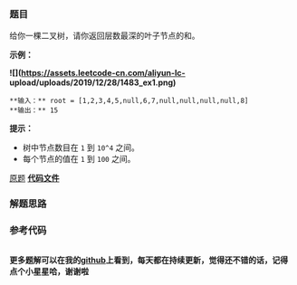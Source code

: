 ### 题目
给你一棵二叉树，请你返回层数最深的叶子节点的和。



**示例：**

**![](https://assets.leetcode-cn.com/aliyun-lc-
upload/uploads/2019/12/28/1483_ex1.png)**

    
    
    **输入：** root = [1,2,3,4,5,null,6,7,null,null,null,null,8]
    **输出：** 15
    



**提示：**

  * 树中节点数目在 `1` 到 `10^4` 之间。
  * 每个节点的值在 `1` 到 `100` 之间。

[原题](https://leetcode-cn.com/problems/deepest-leaves-sum/)    **[代码文件]()**


### 解题思路




### 参考代码

```go


```




**更多题解可以在我的[github](https://github.com/LZH139/leetcode_Go)上看到，每天都在持续更新，觉得还不错的话，记得点个小星星哈，谢谢啦**
